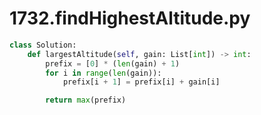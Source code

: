 # 1732.findHighestAltitude.py
```python
class Solution:
    def largestAltitude(self, gain: List[int]) -> int:
        prefix = [0] * (len(gain) + 1)
        for i in range(len(gain)):
            prefix[i + 1] = prefix[i] + gain[i]

        return max(prefix)

```
